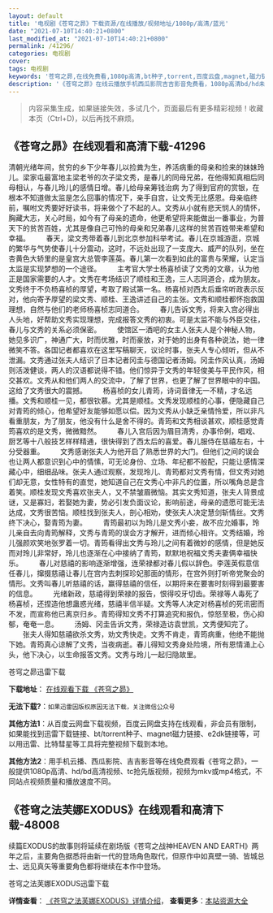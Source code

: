```yaml
---
layout: default
title: '电视剧《苍穹之昴》下载资源/在线播放/视频地址/1080p/高清/蓝光'
date: "2021-07-10T14:40:21+0800"
last_modified_at: "2021-07-10T14:40:21+0800"
permalink: /41296/
categories: 电视剧
cover:
tags: 电视剧
keywords: '苍穹之昴,在线免费看,1080p高清,bt种子,torrent,百度云盘,magnet,磁力链,迅雷下载资源'
description: '《苍穹之昴》在线云播放手机西瓜影院吉吉影音免费看，1080p高清bd/hd未删减完整版和tc抢先枪版，mkv/mp4格式，附带bt/torrent种子、magnet/磁力链、百度云盘、网盘资源迅雷下载链接'
---
```


>内容采集生成，如果链接失效，多试几个，页面最后有更多精彩视频！收藏本页（Ctrl+D)，以后再找不麻烦。


## 《苍穹之昴》在线观看和高清下载-41296

清朝光绪年间，贫穷的乡下少年春儿以捡粪为生，养活病重的母亲和捡来的妹妹玲儿。梁家屯最富地主梁老爷的次子梁文秀，是春儿的同母兄弟，在他得知真相后同母相认，与春儿玲儿的感情日增。春儿给母亲筹钱治病 为了得到官府的赏银，在根本不知道做太监是怎么回事的情况下，亲手自宫，让文秀无比感恩。母亲临终前，嘱咐文秀要好好读书，将来做个了不起的人。文秀从小就有悲天悯人的情怀，胸藏大志，关心时局，如今有了母亲的遗命，他更希望将来能做出一番事业，为普天下的贫苦百姓，尤其是像自己可怜的母亲和兄弟春儿这样的贫苦百姓带来希望和幸福。 　　春天，梁文秀带着春儿到北京参加科举考试。春儿在京城游逛，京城的繁华与气势使春儿十分震动，这时，不远处出现了一支庞大、威严的队列，坐在杏黄色大轿里的是皇宫大总管李莲英。春儿第一次看到如此的富贵与荣耀，认定当太监是实现梦想的一个途径。 　　主考官大学士杨喜桢读了文秀的文章，认为他正是国家需要的人才。文秀在考场结识了顺桂和王逸，三人志同道合，成为朋友。文秀终于不负杨喜桢的厚望，考取了殿试第一名。杨喜桢对西太后垂帘听政表示反对，他向寄予厚望的梁文秀、顺桂、王逸讲述自己的主张。文秀和顺桂都怀抱救国理想，自然与他们的老师杨喜桢志同道合。 　　春儿告诉文秀，将来入宫必得出人头地，好帮助文秀实现理想，完成报答文秀的初衷。可是太监不能与外臣交往，春儿与文秀的关系必须保密。 　　使馆区一酒吧的女主人张夫人是个神秘人物，她见多识广，神通广大，时而优雅，时而豪放，对于她的出身有各种说法，她一律微笑不答。各国记者都喜欢在这里写稿聊天，议论时事，张夫人专心倾听，但从不泄漏。文秀通过张夫人结识了日本记者冈圭与德国记者汤姆。冈圭作风认真，汤姆则活泼健谈，两人的汉语都说得不错。他们惊异于文秀的年轻俊美与平民作风，相交甚欢。文秀从和他们两人的交流中，了解了世界，也更了解了世界眼中的中国。这给了文秀很大的震撼。 　　杨喜桢的女儿青筠，诗词音律无一不精，才名远播。文秀和顺桂一见，都很钦慕。尤其是顺桂。文秀发现顺桂的心事，便隐藏自己对青筠的倾心，他希望好友能够如愿以偿。因为文秀从小缺乏亲情怜爱，所以非凡看重朋友，为了朋友，他没有什么是舍不得的。青筠和文秀相谈甚欢，顺桂感觉青筠喜欢的是文秀，微微黯然。 　　春儿入宫后因为眉目清秀，办事伶俐，唱戏、厨艺等十八般技艺样样精通，很快得到了西太后的喜爱。春儿服侍在慈禧左右，十分受器重。 　　文秀感谢张夫人为他开启了熟悉世界的大门。但他们之间的误会也让两人都意识到心中的情愫，可无论身份、立场、年纪都不般配，只能让感情深藏心中，细细品味。张夫人通过观察，发现玲儿、青筠都对文秀有情，但文秀对她们却无意，女性特有的直觉，她知道自己在文秀心中非凡的位置，所以嘴角总是含着笑。顺桂发现文秀喜欢张夫人，又不禁皱眉微恼。其实文秀知道，张夫人背景成谜，又是寡妇，若娶她为妻，势必引发负面议论，影响前途，母亲的遗愿可能无法达成，文秀很苦恼。顺桂找到张夫人，剖心相劝，使张夫人决定慧剑斩情丝。文秀终下决心，娶青筠为妻。 　　青筠最初以为玲儿是文秀小妾，故不应允婚事，玲儿亲自去向青筠解释，文秀与青筠的误会方才解开，进而倾心相许。文秀结婚，玲儿强颜欢笑地张罗着一切。青筠看得出文秀与玲儿之间有着微妙的感情，但是她反而对玲儿非常好，玲儿也逐渐在心中接纳了青筠，默默地祝福文秀夫妻俩幸福快乐。 　　春儿对慈禧的影响逐渐增强，连荣禄都对春儿假以辞色。李莲英假意信任春儿，撺掇慈禧让春儿在宫内去刺探珍妃那面的情形，在宫外则打听帝党聚会的情形。文秀叫春儿听慈禧的话，赢得慈禧的信任，以期将来在要害时刻得到最要害的信息。 　　光绪新政，慈禧得到荣禄的报告，恨得咬牙切齿。荣禄等人毒死了杨喜桢，还捏造他想蛊惑光绪，慈禧半信半疑。文秀等人决定对杨喜桢的死讯密而不发，而宣称他已离京归乡。青筠得知文秀不打算追究和报仇，惊怒至极，伤心抑郁，奄奄一息。 　　汤姆、冈圭告诉文秀，荣禄造访袁世凯，文秀便知完了。 　　张夫人得知慈禧欲杀文秀，劝文秀快走。文秀不肯走，青筠病重，他绝不能抛下她。青筠真心谅解了文秀，当夜病逝。春儿得知文秀身处险境，所有恩情涌上心头，他下决心，以生命报答文秀。文秀与玲儿一起归隐故里。


苍穹之昴迅雷下载

**下载地址**： [在线观看下载 《苍穹之昴》](https://www.993dy.com//vod-detail-id-11009.html) 


**无法下载?**：`如果迅雷因版权原因无法下载，关注微信公众号 `

**其他方法1**：从百度云网盘下载视频，百度云网盘支持在线观看，非会员有限制，如果能找到迅雷下载链接、bt/torrent种子、magnet磁力链接、e2dk链接等，可以用迅雷、比特彗星等工具将完整视频下载到本地。

**其他方法2**：用手机云播、西瓜影院、吉吉影音等在线免费观看《苍穹之昴》，一般提供1080p高清、hd/bd高清视频、tc抢先版视频，视频为mkv或mp4格式，不同站点视频质量和播放速度不同。


## 《苍穹之法芙娜EXODUS》在线观看和高清下载-48008

续篇EXODUS的故事则将延续在剧场版《苍穹之战神HEAVEN AND EARTH》两年之后，主要角色据悉将由新一代的登场角色取代，但原作中如真壁一骑、皆城总士、远见真矢等重要角色都将继续在本作中登场。<!---剧情end--->


苍穹之法芙娜EXODUS迅雷下载

**详情查看**： [《苍穹之法芙娜EXODUS》详情介绍](/movie/48008/)， **查看更多**：[本站资源大全](/movie/t/all/)

